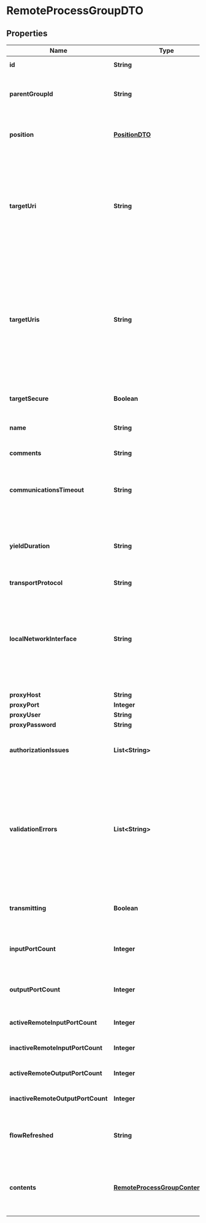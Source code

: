 
# RemoteProcessGroupDTO

## Properties
Name | Type | Description | Notes
------------ | ------------- | ------------- | -------------
**id** | **String** | The id of the component. |  [optional]
**parentGroupId** | **String** | The id of parent process group of this component if applicable. |  [optional]
**position** | [**PositionDTO**](PositionDTO.md) | The position of this component in the UI if applicable. |  [optional]
**targetUri** | **String** | The target URI of the remote process group. If target uri is not set, but uris are set, then returns the first url in the urls. If neither target uri nor uris are set, then returns null. |  [optional]
**targetUris** | **String** | The target URI of the remote process group. If target uris is not set but target uri is set, then returns a collection containing the single target uri. If neither target uris nor uris are set, then returns null. |  [optional]
**targetSecure** | **Boolean** | Whether the target is running securely. |  [optional]
**name** | **String** | The name of the remote process group. |  [optional]
**comments** | **String** | The comments for the remote process group. |  [optional]
**communicationsTimeout** | **String** | The time period used for the timeout when communicating with the target. |  [optional]
**yieldDuration** | **String** | When yielding, this amount of time must elapse before the remote process group is scheduled again. |  [optional]
**transportProtocol** | **String** |  |  [optional]
**localNetworkInterface** | **String** | The local network interface to send/receive data. If not specified, any local address is used. If clustered, all nodes must have an interface with this identifier. |  [optional]
**proxyHost** | **String** |  |  [optional]
**proxyPort** | **Integer** |  |  [optional]
**proxyUser** | **String** |  |  [optional]
**proxyPassword** | **String** |  |  [optional]
**authorizationIssues** | **List&lt;String&gt;** | Any remote authorization issues for the remote process group. |  [optional]
**validationErrors** | **List&lt;String&gt;** | The validation errors for the remote process group. These validation errors represent the problems with the remote process group that must be resolved before it can transmit. |  [optional]
**transmitting** | **Boolean** | Whether the remote process group is actively transmitting. |  [optional]
**inputPortCount** | **Integer** | The number of remote input ports currently available on the target. |  [optional]
**outputPortCount** | **Integer** | The number of remote output ports currently available on the target. |  [optional]
**activeRemoteInputPortCount** | **Integer** | The number of active remote input ports. |  [optional]
**inactiveRemoteInputPortCount** | **Integer** | The number of inactive remote input ports. |  [optional]
**activeRemoteOutputPortCount** | **Integer** | The number of active remote output ports. |  [optional]
**inactiveRemoteOutputPortCount** | **Integer** | The number of inactive remote output ports. |  [optional]
**flowRefreshed** | **String** | The timestamp when this remote process group was last refreshed. |  [optional]
**contents** | [**RemoteProcessGroupContentsDTO**](RemoteProcessGroupContentsDTO.md) | The contents of the remote process group. Will contain available input/output ports. |  [optional]



